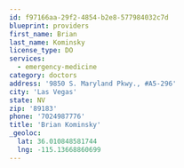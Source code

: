 ```yaml
---
id: f97166aa-29f2-4854-b2e8-577984032c7d
blueprint: providers
first_name: Brian
last_name: Kominsky
license_type: DO
services:
  - emergency-medicine
category: doctors
address: '9850 S. Maryland Pkwy., #A5-296'
city: 'Las Vegas'
state: NV
zip: '89183'
phone: '7024987776'
title: 'Brian Kominsky'
_geoloc:
  lat: 36.010848581744
  lng: -115.13668860699
---
```

